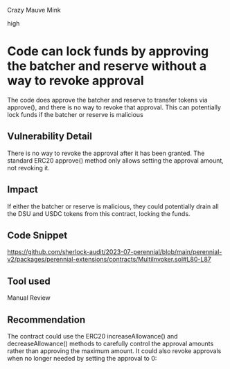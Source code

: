 Crazy Mauve Mink

high

# Code can lock funds by approving the batcher and reserve without a way to revoke approval
The code does approve the batcher and reserve to transfer tokens via approve(), and there is no way to revoke that approval. This can potentially lock funds if the batcher or reserve is malicious
## Vulnerability Detail
There is no way to revoke the approval after it has been granted. The standard ERC20 approve() method only allows setting the approval amount, not revoking it.
## Impact
If either the batcher or reserve is malicious, they could potentially drain all the DSU and USDC tokens from this contract, locking the funds.
## Code Snippet
https://github.com/sherlock-audit/2023-07-perennial/blob/main/perennial-v2/packages/perennial-extensions/contracts/MultiInvoker.sol#L80-L87
## Tool used

Manual Review

## Recommendation
The contract could use the ERC20 increaseAllowance() and decreaseAllowance() methods to carefully control the approval amounts rather than approving the maximum amount.
It could also revoke approvals when no longer needed by setting the approval to 0: